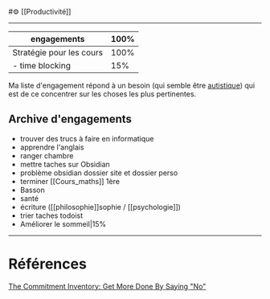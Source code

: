 #⚙️   [[Productivité]]
___
engagements|100%
--|--
Stratégie pour les cours|100%
- time blocking|15%

Ma liste d'engagement répond à un besoin (qui semble être [autistique](autisme.md)) qui est de ce concentrer sur les choses les plus pertinentes.
## Archive d'engagements
- trouver des trucs à faire en informatique
- apprendre l'anglais
- ranger chambre
- mettre taches sur Obsidian
- problème obsidian dossier site et dossier perso
- terminer [[Cours_maths]] 1ère
- Basson
- santé
- écriture ([[philosophie]]sophie / [[psychologie]])
- trier taches todoist
- Améliorer le sommeil|15%

___
# Références
[The Commitment Inventory: Get More Done By Saying "No"](https://todoist.com/productivity-methods/commitment-inventory)